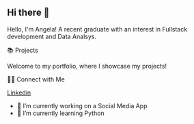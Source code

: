 ## Hi there 👋

Hello, I'm Angela! A recent graduate with an interest in Fullstack development and Data Analsys.

📚 Projects

Welcome to my portfolio, where I showcase my projects!

👋🏻 Connect with Me

[Linkedin](https://www.linkedin.com/in/angelabruno2024/)

- 🔭 I’m currently working on a Social Media App
- 🌱 I’m currently learning Python 
